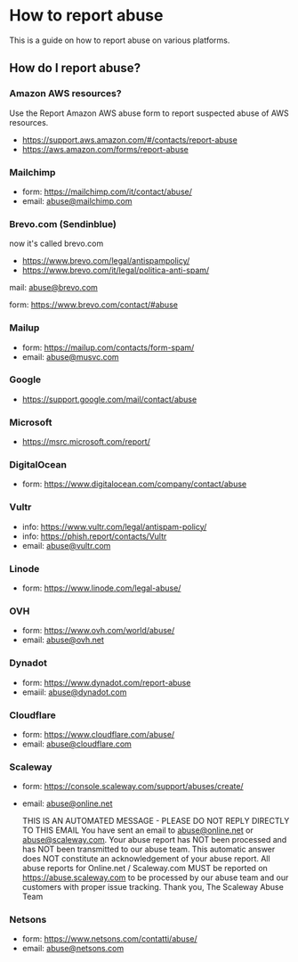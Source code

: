 # How to report abuse

This is a guide on how to report abuse on various platforms.

## How do I report abuse?

### Amazon AWS resources?

Use the Report Amazon AWS abuse form to report suspected abuse of AWS resources.

- <https://support.aws.amazon.com/#/contacts/report-abuse>
- <https://aws.amazon.com/forms/report-abuse>

### Mailchimp

- form: <https://mailchimp.com/it/contact/abuse/>
- email: <abuse@mailchimp.com>

### Brevo.com (Sendinblue)

now it's called brevo.com

- <https://www.brevo.com/legal/antispampolicy/>
- <https://www.brevo.com/it/legal/politica-anti-spam/>

mail: <abuse@brevo.com>

form: <https://www.brevo.com/contact/#abuse>

### Mailup

- form: <https://mailup.com/contacts/form-spam/>
- email: <abuse@musvc.com>

### Google

- <https://support.google.com/mail/contact/abuse>

### Microsoft

- <https://msrc.microsoft.com/report/>

### DigitalOcean

- form: <https://www.digitalocean.com/company/contact/abuse>

### Vultr

- info: <https://www.vultr.com/legal/antispam-policy/>
- info: <https://phish.report/contacts/Vultr>
- email: <abuse@vultr.com>

### Linode

- form: <https://www.linode.com/legal-abuse/>

### OVH

- form: <https://www.ovh.com/world/abuse/>
- email: <abuse@ovh.net>

### Dynadot

- form: <https://www.dynadot.com/report-abuse>
- emaiil: <abuse@dynadot.com>

### Cloudflare

- form: <https://www.cloudflare.com/abuse/>
- email: <abuse@cloudflare.com>

### Scaleway

- form: <https://console.scaleway.com/support/abuses/create/>
- email: <abuse@online.net>

    THIS IS AN AUTOMATED MESSAGE - PLEASE DO NOT REPLY DIRECTLY TO THIS EMAIL
    You have sent an email to <abuse@online.net> or <abuse@scaleway.com>.
    Your abuse report has NOT been processed and has NOT been transmitted to our abuse team.
    This automatic answer does NOT constitute an acknowledgement of your abuse report.
    All abuse reports for Online.net / Scaleway.com MUST be reported on <https://abuse.scaleway.com> to be processed by our abuse team and our customers with proper issue tracking.
    Thank you,
    The Scaleway Abuse Team

### Netsons

- form: <https://www.netsons.com/contatti/abuse/>
- email: <abuse@netsons.com>
